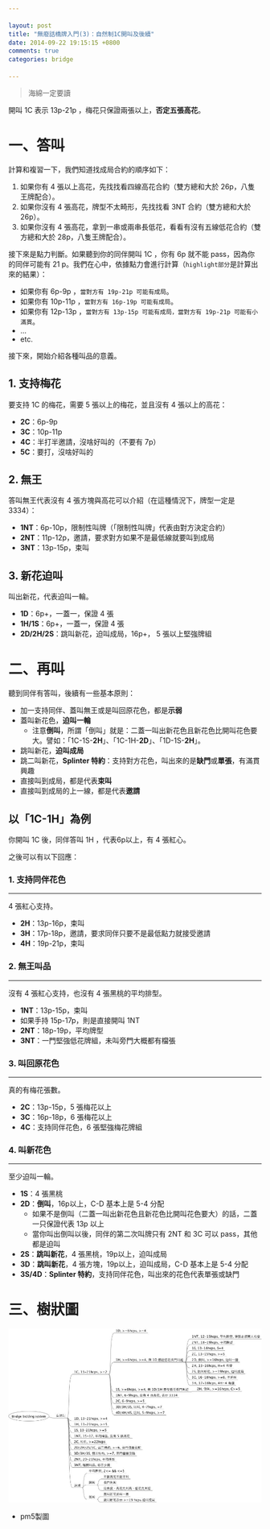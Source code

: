 ```yaml
---

layout: post
title: "無廢話橋牌入門(3)：自然制1C開叫及後續"
date: 2014-09-22 19:15:15 +0800
comments: true
categories: bridge

---
```


> 海綿一定要讀

開叫 1C 表示 13p-21p ，梅花只保證兩張以上，**否定五張高花**。

<!--more-->

# 一、答叫

計算和複習一下，我們知道找成局合約的順序如下：

1. 如果你有 4 張以上高花，先找找看四線高花合約（雙方總和大於 26p，八隻王牌配合）。
2. 如果你沒有 4 張高花，牌型不太畸形，先找找看 3NT 合約（雙方總和大於 26p）。
3. 如果你沒有 4 張高花，拿到一串或兩串長低花，看看有沒有五線低花合約（雙方總和大於 28p，八隻王牌配合）。

接下來是點力判斷。如果聽到你的同伴開叫 1C ，你有 6p 就不能 pass，因為你的同伴可能有 21 p。我們在心中，依據點力會進行計算（`highlight部分`是計算出來的結果）：

* 如果你有 6p-9p ，`當對方有 19p-21p 可能有成局`。
* 如果你有 10p-11p ，`當對方有 16p-19p 可能有成局`。
* 如果你有 12p-13p ，`當對方有 13p-15p 可能有成局，當對方有 19p-21p 可能有小滿貫`。
* ...
* etc.

接下來，開始介紹各種叫品的意義。

## 1. 支持梅花

要支持 1C 的梅花，需要 5 張以上的梅花，並且沒有 4 張以上的高花：

* **2C**：6p-9p
* **3C**：10p-11p
* **4C**：半打半邀請，沒啥好叫的（不要有 7p）
* **5C**：要打，沒啥好叫的

## 2. 無王

答叫無王代表沒有 4 張方塊與高花可以介紹（在這種情況下，牌型一定是3334）：

* **1NT**：6p-10p，限制性叫牌（「限制性叫牌」代表由對方決定合約）
* **2NT**：11p-12p，邀請，要求對方如果不是最低線就要叫到成局
* **3NT**：13p-15p，束叫

## 3. 新花迫叫

叫出新花，代表迫叫一輪。

* **1D**：6p+，一蓋一，保證 4 張
* **1H/1S**：6p+，一蓋一，保證 4 張
* **2D/2H/2S**：跳叫新花，迫叫成局，16p+， 5 張以上堅強牌組

# 二、再叫

聽到同伴有答叫，後續有一些基本原則：

* 加一支持同伴、蓋叫無王或是叫回原花色，都是**示弱**
* 蓋叫新花色，**迫叫一輪**
   * 注意**倒叫**，所謂「倒叫」就是：二蓋一叫出新花色且新花色比開叫花色要大。譬如：「1C-1S-**2H**」、「1C-1H-**2D**」、「1D-1S-**2H**」。
* 跳叫新花，**迫叫成局**
* 跳二叫新花，**Splinter 特約**：支持對方花色，叫出來的是**缺門**或**單張**，有滿貫興趣
* 直接叫到成局，都是代表**束叫**
* 直接叫到成局的上一線，都是代表**邀請**

## 以「1C-1H」為例

你開叫 1C 後，同伴答叫 1H ，代表6p以上，有 4 張紅心。

之後可以有以下回應：

### 1. 支持同伴花色

---

4 張紅心支持。

* **2H**：13p-16p，束叫
* **3H**：17p-18p，邀請，要求同伴只要不是最低點力就接受邀請
* **4H**：19p-21p，束叫

### 2. 無王叫品

---

沒有 4 張紅心支持，也沒有 4 張黑桃的平均排型。

* **1NT**：13p-15p，束叫
* 如果手持 15p-17p，則是直接開叫 1NT
* **2NT**：18p-19p，平均牌型
* **3NT**：一門堅強低花牌組，未叫旁門大概都有檔張

### 3. 叫回原花色

---

真的有梅花張數。

* **2C**：13p-15p，5 張梅花以上
* **3C**：16p-18p，6 張梅花以上
* **4C**：支持同伴花色，6 張堅強梅花牌組

### 4. 叫新花色

---

至少迫叫一輪。

* **1S**：4 張黑桃
* **2D**：**倒叫**，16p以上，C-D 基本上是 5-4 分配
   * 如果不是倒叫（二蓋一叫出新花色且新花色比開叫花色要大）的話，二蓋一只保證代表 13p 以上
   * 當你叫出倒叫以後，同伴的第二次叫牌只有 2NT 和 3C 可以 pass，其他都是迫叫
* **2S**：**跳叫新花**，4 張黑桃，19p以上，迫叫成局
* **3D**：**跳叫新花**，4 張方塊，19p以上，迫叫成局，C-D 基本上是 5-4 分配
* **3S/4D**：**Splinter 特約**，支持同伴花色，叫出來的花色代表單張或缺門

# 三、樹狀圖

![1Ctree](/images/blog/1Ctree.jpg)

* pm5製圖

